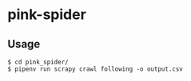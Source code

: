 # pink-spider

## Usage

```
$ cd pink_spider/
$ pipenv run scrapy crawl following -o output.csv
```

